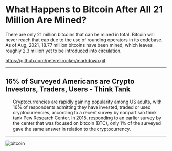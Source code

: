 # What Happens to Bitcoin After All 21 Million Are Mined?

<paragraph> There are only 21 million bitcoins that can be mined in total.
Bitcoin will never reach that cap due to the use of rounding operators in its codebase.
As of Aug, 2021, 18.77 million bitcoins have been mined, which leaves roughly 2.3 million yet to be introduced into circulation.
 
 https://github.com/peterelirocker/markdown.git

 ---

## 16% of Surveyed Americans are Crypto Investors, Traders, Users - Think Tank

<ol> Cryptocurrencies are rapidly gaining popularity among US adults, with 16% of respondents admitting they have invested, traded or used cryptocurrencies, according to a recent survey by nonpartisan think tank Pew Research Center. 
In 2015, responding to an earlier survey by the center that was focused on bitcoin (BTC), only 1% of the surveyed gave the same answer in relation to the cryptocurrency.</ol>

---

![bitcoin](https://www.google.com/url?sa=i&url=https%3A%2F%2Fen.bitcoin.it%2Fwiki%2FPromotional_graphics&psig=AOvVaw0Gwme87eMKw7aCJml2ZwkR&ust=1636845050539000&source=images&cd=vfe&ved=2ahUKEwivncuP-ZP0AhVKsFMKHatsA70Qr4kDegUIARCvAQ)
